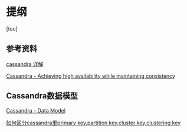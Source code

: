# 提纲
[toc]

## 参考资料
[cassandra 详解](http://blog.csdn.net/column/details/cassandra.html)

[Cassandra - Achieving high availability while maintaining consistency](https://blog.scottlogic.com/2017/10/06/cassandra-eventual-consistency.html)

## Cassandra数据模型
[Cassandra - Data Model](https://www.tutorialspoint.com/cassandra/cassandra_data_model.htm/)

[如何区分cassandra里primary key,partition key,cluster key,clustering key](https://blog.csdn.net/luokingfly/article/details/48341705?locationNum=12)

